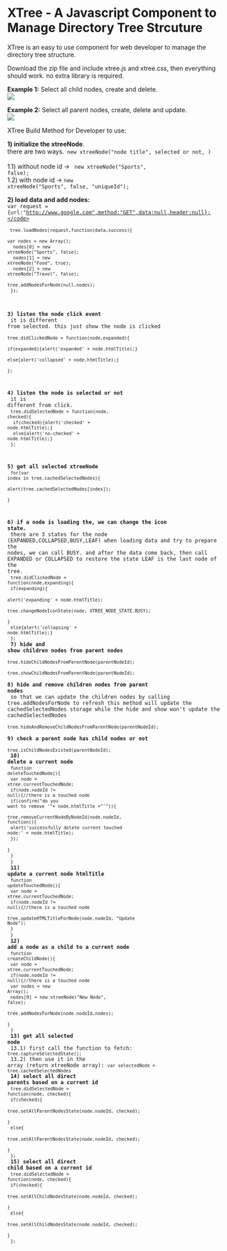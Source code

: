 # XTree - A Javascript Component to Manage Directory Tree Strcuture

XTree is an easy to use component for web developer to manage the directory tree structure.

Download the zip file and include xtree.js and xtree.css, then everything should work. no extra library is required.

<strong>Example 1:</strong> Select all child nodes, create and delete.<br/>
<img src='http://www.xuliu.info/xtree/xtree.gif' />

<strong>Example 2:</strong> Select all parent nodes, create, delete and update.<br/>
<img src='http://www.xuliu.info/xtree/xtree_p.gif' />

XTree Build Method for Developer to use:

   <strong>1) initialize the xtreeNode</strong>. 
	   <br/>there are two ways.<code> new xtreeNode("node title", selected or not, <unique id>) </code>
       <br/>1.1) without node id -> <code> new xtreeNode("Sports", false); </code>
       <br/>1.2) with node id -> <code>new xtreeNode("Sports", false, "uniqueId"); </code>

   <strong>2) load data and add nodes:</strong><br/>
		<code>var request = {url:"http://www.google.com",method:"GET",data:null,header:null};</code><br/>
		<code>  tree.loadNodes(request,function(data,success){</code><br/>
		<code>	var nodes = new Array();</code><br/>
		<code>	nodes[0] = new xtreeNode("Sports", false);</code><br/>
		<code>	nodes[1] = new xtreeNode("Food", true);</code><br/>
		<code>	nodes[2] = new xtreeNode("Travel", false);</code><br/>
		<code>	tree.addNodesForNode(null,nodes);</code><br/>
		<code>});</code><br/>
	
   <strong>3) listen the node click event</strong><br/>
    it is different from selected. this just show the node is clicked<br/>
   	<code>tree.didClickedNode = function(node,expanded){</code><br/>
	<code>	if(expanded){alert('expanded' + node.htmlTitle);}</code><br/>
	<code>	else{alert('collapsed' + node.htmlTitle);}</code><br/>
	<code>};</code><br/>
	
   <strong>4) listen the node is selected or not</strong><br/>
    it is different from click.<br/>
   	<code>tree.didSelectedNode = function(node, checked){</code><br/>
	<code>	if(checked){alert('checked' + node.htmlTitle);}</code><br/>
	<code>	else{alert('no-checked' + node.htmlTitle);}</code><br/>
	<code>};</code><br/>
	
   <strong>5) get all selected xtreeNode</strong><br/>
    <code>for(var index in tree.cachedSelectedNodes){</code><br/>
    		<code>alert(tree.cachedSelectedNodes[index]);</code><br/>
    <code>}</code><br/>
    
   <strong>6) if a node is loading the, we can change the icon state.</strong><br/>
    there are 3 states for the node (EXPANDED,COLLAPSED,BUSY,LEAF) when loading data and try to prepare the nodes, we can call BUSY. and after the data come back, then call EXPANDED or COLLAPSED to restore the state
      LEAF is the last node of the tree.<br/>
   	<code>tree.didClickedNode = function(node,expanding){</code><br/>
		<code>if(expanding){</code><br/>
			<code>alert('expanding' + node.htmlTitle);</code><br/>
			<code>tree.changeNodeIconState(node, XTREE_NODE_STATE.BUSY);</code><br/>
		<code>}</code><br/>
		<code>else{alert('collapsing' + node.htmlTitle);}</code><br/>
	<code>};</code><br/>
		<strong>7) hide and show children nodes from parent nodes</strong><br/>
	<code>tree.hideChildNodesFromParentNode(parentNodeId);</code><br/>
	<code>tree.showChildNodesFromParentNode(parentNodeId);</code><br/>
	<strong>8) hide and remove children nodes from parent nodes</strong><br/> 
	   so that we can update the children nodes by calling tree.addNodesForNode to refresh
	   this method will update the cachedSelectedNodes storage while the hide and show won't update the cachedSelectedNodes<br/>
	<code>tree.hideAndRemoveChildNodesFromParentNode(parentNodeId);</code><br/>
	<strong>9) check a parent node has child nodes or not</strong><br/>
	<code>tree.isChildNodesExisted(parentNodeId);</code><br/>
	<strong>10) delete a current node</strong><br/>
	<code>function deleteTouchedNode(){</code><br/>
		<code>var node = xtree.currentTouchedNode;</code><br/>
		<code>if(node.nodeId != null){//there is a touched node</code><br/>
			<code>if(confirm("do you want to remove '"+  node.htmlTitle +"'")){</code><br/>
				<code>tree.removeCurrentNodeByNodeId(node.nodeId, function(){</code><br/>
					<code>alert('successfully delete current touched node:' + node.htmlTitle);</code><br/>
				<code>});</code><br/>
			<code>}</code><br/>
		<code>}</code><br/>
	<code>}</code><br/>
	<strong>11) update a current node htmlTitle</strong><br/>
	<code>function updateTouchedNode(){</code><br/>
		<code>var node = xtree.currentTouchedNode;</code><br/>
		<code>if(node.nodeId != null){//there is a touched node</code><br/>
			<code>tree.updateHTMLTitleForNode(node.nodeId, "Update Node");</code><br/>
		<code>}</code><br/>
	<code>}</code><br/>
	<strong>12) add a node as a child to a current node</strong><br/>
	<code>function createChildNode(){</code><br/>
		<code>var node = xtree.currentTouchedNode;</code><br/>
		<code>if(node.nodeId != null){//there is a touched node</code><br/>
			<code>var nodes = new Array();</code><br/>
			<code>nodes[0] = new xtreeNode("New Node", false);</code><br/>
			<code>tree.addNodesForNode(node.nodeId,nodes);</code><br/>
		<code>}</code><br/>
	<code>}</code><br/>
	<strong>13) get all selected node</strong><br/>
		13.1) first call the function to fetch: <code>tree.captureSelectedState();</code><br/>
		13.2) then use it in the array (return xtreeNode array): <code>var selectedNode = tree.cachedSelectedNodes</code><br/>
	<strong>14) select all direct parents based on a current id</strong><br/>
		<code>tree.didSelectedNode = function(node, checked){</code><br/>
			<code>if(checked){</code><br/>
				<code>tree.setAllParentNodesState(node.nodeId, checked);</code><br/>
			<code>}</code><br/>
			<code>else{</code><br/>
				<code>tree.setAllParentNodesState(node.nodeId, checked);</code><br/>
			<code>}</code><br/>
		<code>};</code><br/>
	<strong>15) select all direct child based on a current id</strong><br/>
		<code>tree.didSelectedNode = function(node, checked){</code><br/>
			<code>if(checked){</code><br/>
				<code>tree.setAllChildNodesState(node.nodeId, checked);</code><br/>
			<code>}</code><br/>
			<code>else{</code><br/>
				<code>tree.setAllChildNodesState(node.nodeId, checked);</code><br/>
			<code>}</code><br/>
		<code>};</code><br/>
	
